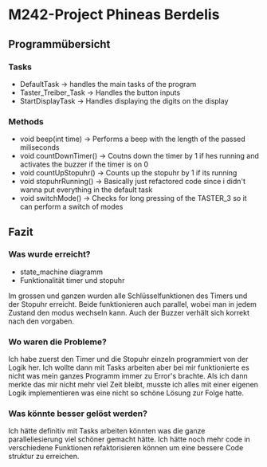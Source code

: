 # M242-Project Phineas Berdelis

## Programmübersicht
### Tasks
- DefaultTask           -> handles the main tasks of the program
- Taster_Treiber_Task   -> Handles the button inputs
- StartDisplayTask      -> Handles displaying the digits on the display

### Methods
- void beep(int time)   -> Performs a beep with the length of the passed miliseconds
- void countDownTimer() -> Coutns down the timer by 1 if hes running and activates the buzzer if the timer is on 0
- void countUpStopuhr() -> Counts up the stopuhr by 1 if its running
- void stopuhrRunning() -> Basically just refactored code since i didn't wanna put everything in the default task
- void switchMode()     -> Checks for long pressing of the TASTER_3 so it can perform a switch of modes


## Fazit
### Was wurde erreicht?
* state_machine diagramm
* Funktionalität timer und stopuhr

Im grossen und ganzen wurden alle Schlüsselfunktionen des Timers und der Stopuhr erreicht.
Beide funktionieren auch parallel, wobei man in jedem Zustand den modus wechseln kann.
Auch der Buzzer verhält sich korrekt nach den vorgaben.
### Wo waren die Probleme?
Ich habe zuerst den Timer und die Stopuhr einzeln programmiert von der Logik her.
Ich wollte dann mit Tasks arbeiten aber bei mir funktionierte es nicht was mein ganzes Programm immer zu Error's brachte.
Als ich dann merkte das mir nicht mehr viel Zeit bleibt, musste ich alles mit einer eigenen Logik implementieren was eine
nicht so schöne Lösung zur Folge hatte.
### Was könnte besser gelöst werden?
Ich hätte definitiv mit Tasks arbeiten könnten was die ganze paralleliesierung viel schöner gemacht hätte.
Ich hätte noch mehr code in verschiedene Funktionen refaktorisieren können um eine bessere Code struktur zu erreichen.